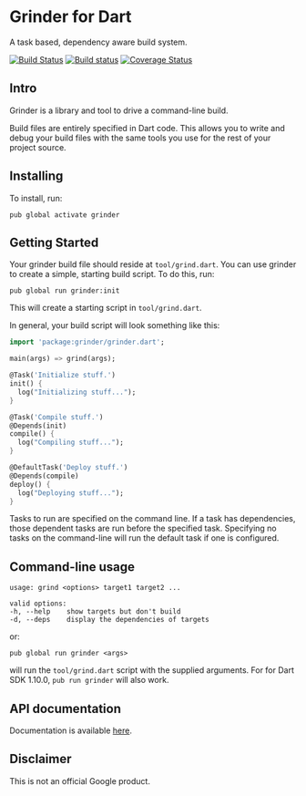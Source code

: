 # Grinder for Dart

A task based, dependency aware build system.

[![Build Status](https://travis-ci.org/google/grinder.dart.svg?branch=master)](https://travis-ci.org/google/grinder.dart)
[![Build status](https://ci.appveyor.com/api/projects/status/rxskyfnov8evqwib/branch/master?svg=true)](https://ci.appveyor.com/project/devoncarew/grinder-dart/branch/master)
[![Coverage Status](https://img.shields.io/coveralls/google/grinder.dart.svg)](https://coveralls.io/r/google/grinder.dart)

## Intro

Grinder is a library and tool to drive a command-line build.

Build files are entirely specified in Dart code. This allows you to write and
debug your build files with the same tools you use for the rest of your project
source.

## Installing

To install, run:

    pub global activate grinder

## Getting Started

Your grinder build file should reside at `tool/grind.dart`. You can use grinder
to create a simple, starting build script. To do this, run:

    pub global run grinder:init

This will create a starting script in `tool/grind.dart`.

In general, your build script will look something like this:

```dart
import 'package:grinder/grinder.dart';

main(args) => grind(args);

@Task('Initialize stuff.')
init() {
  log("Initializing stuff...");
}

@Task('Compile stuff.')
@Depends(init)
compile() {
  log("Compiling stuff...");
}

@DefaultTask('Deploy stuff.')
@Depends(compile)
deploy() {
  log("Deploying stuff...");
}
```

Tasks to run are specified on the command line. If a task has dependencies,
those dependent tasks are run before the specified task. Specifying no tasks on
the command-line will run the default task if one is configured.

## Command-line usage
    usage: grind <options> target1 target2 ...

    valid options:
    -h, --help    show targets but don't build
    -d, --deps    display the dependencies of targets

or:

    pub global run grinder <args>

will run the `tool/grind.dart` script with the supplied arguments. For for Dart
SDK 1.10.0, `pub run grinder` will also work.

## API documentation

Documentation is available [here](http://www.dartdocs.org/documentation/grinder/latest).

## Disclaimer

This is not an official Google product.
